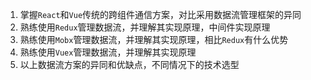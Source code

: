 
1. 掌握`React`和`Vue`传统的跨组件通信方案，对比采用数据流管理框架的异同
2. 熟练使用`Redux`管理数据流，并理解其实现原理，中间件实现原理
3. 熟练使用`Mobx`管理数据流，并理解其实现原理，相比`Redux`有什么优势
4. 熟练使用`Vuex`管理数据流，并理解其实现原理
5. 以上数据流方案的异同和优缺点，不同情况下的技术选型